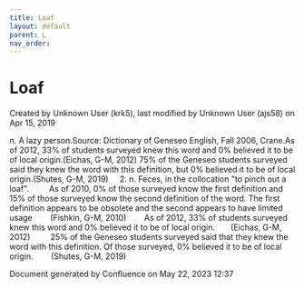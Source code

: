 ```yaml
---
title: Loaf
layout: default
parent: L
nav_order:
---
```


# Loaf

Created by  Unknown User (krk5), last modified by  Unknown User (ajs58) on Apr 15, 2019

n. A lazy person.Source: Dictionary of Geneseo English, Fall 2006, Crane.As of 2012, 33% of students surveyed knew this word and 0% believed it to be of local origin.(Eichas, G-M, 2012) 75% of the Geneseo students surveyed said they knew the word with this definition, but 0% believed it to be of local origin.(Shutes, G-M, 2019)     2. n. Feces, in the collocation &quot;to pinch out a loaf&quot;.         As of 2010, 0% of those surveyed know the first definition and 15% of those surveyed know the second definition of the word. The first definition appears to be obsolete and the second appears to have limited     usage        (Fishkin, G-M, 2010)        As of 2012, 33% of students surveyed knew this word and 0% believed it to be of local origin.       (Eichas, G-M, 2012)         25% of the Geneseo students surveyed said that they knew the word with this definition. Of those surveyed, 0% believed it to be of local origin.        (Shutes, G-M, 2019)

Document generated by Confluence on May 22, 2023 12:37


